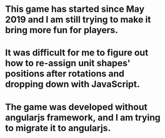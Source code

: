 # This game has started since May 2019 and I am still trying to make it bring more fun for players.

# It was difficult for me to figure out how to re-assign unit shapes' positions after rotations and dropping down with JavaScript.

# The game was developed without angularjs framework, and I am trying to migrate it to angularjs.
